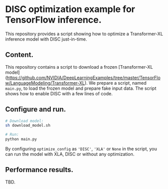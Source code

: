 # DISC optimization example for TensorFlow inference.

This repository provides a script showing how to optimize a Transformer-XL inference
model with DISC just-in-time.


## Content.

This repository contains a script to download a frozen [Transformer-XL model]
(https://github.com/NVIDIA/DeepLearningExamples/tree/master/TensorFlow/LanguageModeling/Transformer-XL).
We prepare a script, named `main.py`, to load the frozen model and prepare
fake input data. The script shows how to enable DISC with a few lines of code.


## Configure and run.

```bash
# Download model:
sh download_model.sh

# Run:
python main.py
```

By configuring `optimize_config` as `'DISC'`, `'XLA'` or `None` in the script,
you can run the model with XLA, DISC or without any optimization.


## Performance results.

TBD.

